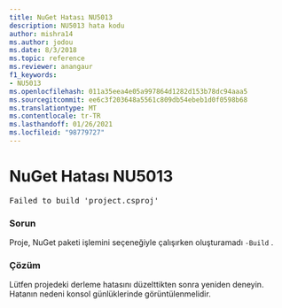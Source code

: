 ```yaml
---
title: NuGet Hatası NU5013
description: NU5013 hata kodu
author: mishra14
ms.author: jodou
ms.date: 8/3/2018
ms.topic: reference
ms.reviewer: anangaur
f1_keywords:
- NU5013
ms.openlocfilehash: 011a35eea4e05a997864d1282d153b78dc94aaa5
ms.sourcegitcommit: ee6c3f203648a5561c809db54ebeb1d0f0598b68
ms.translationtype: MT
ms.contentlocale: tr-TR
ms.lasthandoff: 01/26/2021
ms.locfileid: "98779727"
---
```

# <a name="nuget-error-nu5013"></a>NuGet Hatası NU5013
<pre>Failed to build 'project.csproj'</pre>

### <a name="issue"></a>Sorun

Proje, NuGet paketi işlemini seçeneğiyle çalışırken oluşturamadı `-Build` .


### <a name="solution"></a>Çözüm

Lütfen projedeki derleme hatasını düzelttikten sonra yeniden deneyin. Hatanın nedeni konsol günlüklerinde görüntülenmelidir.

